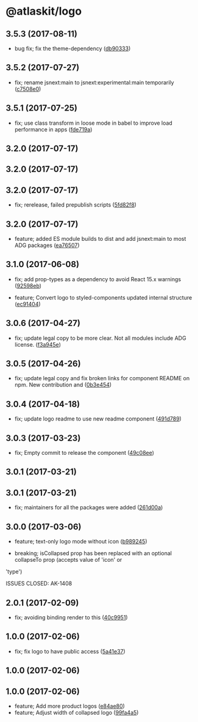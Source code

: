 # @atlaskit/logo

## 3.5.3 (2017-08-11)

* bug fix; fix the theme-dependency ([db90333](https://bitbucket.org/atlassian/atlaskit/commits/db90333))








## 3.5.2 (2017-07-27)


* fix; rename jsnext:main to jsnext:experimental:main temporarily ([c7508e0](https://bitbucket.org/atlassian/atlaskit/commits/c7508e0))

## 3.5.1 (2017-07-25)


* fix; use class transform in loose mode in babel to improve load performance in apps ([fde719a](https://bitbucket.org/atlassian/atlaskit/commits/fde719a))

## 3.2.0 (2017-07-17)

## 3.2.0 (2017-07-17)

## 3.2.0 (2017-07-17)


* fix; rerelease, failed prepublish scripts ([5fd82f8](https://bitbucket.org/atlassian/atlaskit/commits/5fd82f8))

## 3.2.0 (2017-07-17)


* feature; added ES module builds to dist and add jsnext:main to most ADG packages ([ea76507](https://bitbucket.org/atlassian/atlaskit/commits/ea76507))

## 3.1.0 (2017-06-08)


* fix; add prop-types as a dependency to avoid React 15.x warnings ([92598eb](https://bitbucket.org/atlassian/atlaskit/commits/92598eb))


* feature; Convert logo to styled-components updated internal structure ([ec91404](https://bitbucket.org/atlassian/atlaskit/commits/ec91404))

## 3.0.6 (2017-04-27)


* fix; update legal copy to be more clear. Not all modules include ADG license. ([f3a945e](https://bitbucket.org/atlassian/atlaskit/commits/f3a945e))

## 3.0.5 (2017-04-26)


* fix; update legal copy and fix broken links for component README on npm. New contribution and ([0b3e454](https://bitbucket.org/atlassian/atlaskit/commits/0b3e454))

## 3.0.4 (2017-04-18)


* fix; update logo readme to use new readme component ([491d789](https://bitbucket.org/atlassian/atlaskit/commits/491d789))

## 3.0.3 (2017-03-23)


* fix; Empty commit to release the component ([49c08ee](https://bitbucket.org/atlassian/atlaskit/commits/49c08ee))

## 3.0.1 (2017-03-21)

## 3.0.1 (2017-03-21)


* fix; maintainers for all the packages were added ([261d00a](https://bitbucket.org/atlassian/atlaskit/commits/261d00a))

## 3.0.0 (2017-03-06)


* feature; text-only logo mode without icon ([b989245](https://bitbucket.org/atlassian/atlaskit/commits/b989245))


* breaking; isCollapsed prop has been replaced with an optional collapseTo prop (accepts value of 'icon' or

'type')

ISSUES CLOSED: AK-1408

## 2.0.1 (2017-02-09)


* fix; avoiding binding render to this ([40c9951](https://bitbucket.org/atlassian/atlaskit/commits/40c9951))

## 1.0.0 (2017-02-06)


* fix; fix logo to have public access ([5a41e37](https://bitbucket.org/atlassian/atlaskit/commits/5a41e37))

## 1.0.0 (2017-02-06)

## 1.0.0 (2017-02-06)


* feature; Add more product logos ([e84ae80](https://bitbucket.org/atlassian/atlaskit/commits/e84ae80))
* feature; Adjust width of collapsed logo ([99fa4a5](https://bitbucket.org/atlassian/atlaskit/commits/99fa4a5))
